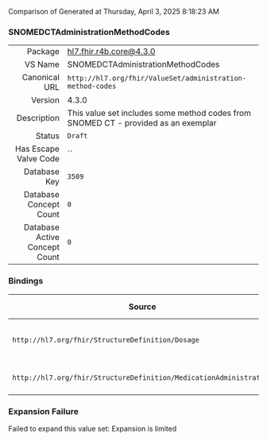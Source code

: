 Comparison of 
Generated at Thursday, April 3, 2025 8:18:23 AM

### SNOMEDCTAdministrationMethodCodes

|      |     |
| ---: | --- |
| Package | hl7.fhir.r4b.core@4.3.0 |
| VS Name | SNOMEDCTAdministrationMethodCodes |
| Canonical URL | `http://hl7.org/fhir/ValueSet/administration-method-codes` |
| Version | 4.3.0 |
| Description | This value set includes some method codes from SNOMED CT - provided as an exemplar |
| Status | `Draft` |
| Has Escape Valve Code | `` |
| Database Key | `3509` |
| Database Concept Count | `0` |
| Database Active Concept Count | `0` |
### Bindings

| Source | Element | Binding | Strength | Element Short |
| ------ | ------- | ------- | -------- | ------------- |
| `http://hl7.org/fhir/StructureDefinition/Dosage` | `Dosage.method` | `http://hl7.org/fhir/ValueSet/administration-method-codes` | `Example` | Technique for administering medication |
| `http://hl7.org/fhir/StructureDefinition/MedicationAdministration` | `MedicationAdministration.dosage.method` | `http://hl7.org/fhir/ValueSet/administration-method-codes` | `Example` | How drug was administered |

### Expansion Failure

Failed to expand this value set: Expansion is limited
